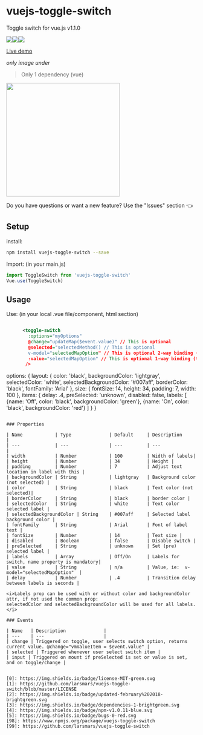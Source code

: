 # vuejs-toggle-switch
Toggle switch for vue.js
v1.1.0

<img src="https://img.shields.io/badge/license-MIT-green.svg" /><img src="https://img.shields.io/badge/dependencies-1-brightgreen.svg" /><img src="https://img.shields.io/badge/bugs-0-red.svg" />

[Live demo](http://softwarefun.no/#/toggleswitch) 
<br>

<i>only image under </i>


> Only 1 dependency (vue)

<img src="http://softwarefun.no/static/toggleswitch.png" height="300">

Do you have questions or want a new feature? Use the "Issues" section :point_left:

## Setup
install:
```bash
npm install vuejs-toggle-switch --save
```

Import: (in your main.js)
```javascript
import ToggleSwitch from 'vuejs-toggle-switch'
Vue.use(ToggleSwitch)
```
## Usage
Use: (in your local .vue file/component, html section)

```xml

      <toggle-switch
        :options="myOptions"
        @change="updateMap($event.value)" // This is optional
        @selected="selectedMethod() // This is optional
        v-model="selectedMapOption" // This is optional 2-way binding (try not to use both 1-way and 2-way)
        :value="selectedMapOption" // This is optional 1-way binding (try not to use both 1-way and 2-way)
       /> 
```

<!-- Options struct: -->
options: {
  layout: {
    color: 'black',
    backgroundColor: 'lightgray',
    selectedColor: 'white',
    selectedBackgroundColor: '#007aff',
    borderColor: 'black',
    fontFamily: 'Arial'
  },
  size: {
    fontSize: 14,
    height: 34,
    padding: 7,
    width: 100
  },
  items: {
    delay: .4,
    preSelected: 'unknown',
    disabled: false,
    labels: [
      {name: 'Off', color: 'black', backgroundColor: 'green'}, 
      {name: 'On', color: 'black', backgroundColor: 'red'}
    ]
  }
}
```

### Properties

| Name            | Type              | Default     | Description                        |
| ---             | ---               | ---         | ---                                |
| width           | Number            | 100         | Width of labels|
| height          | Number            | 34          | Height |
| padding         | Number            | 7           | Adjust text location in label with this |
| backgroundColor | String            | lightgray   | Background color (not selected) |
| color           | String            | black       | Text color (not selected)|
| borderColor     | String            | black       | border color |
| selectedColor   | String            | white       | Text color selected label |
| selectedBackgroundColor | String    | #007aff     | Selected label background color |
| fontFamily      | String            | Arial       | Font of label text |
| fontSize        | Number            | 14          | Text size |
| disabled        | Boolean           | false       | Disable switch |
| preSelected     | String            | unknown     | Set (pre) selected label |
| labels          | Array             | Off/On      | Labels for switch, name property is mandatory|
| value           | String            | n/a         | Value, ie:  v-model="selectedMapOption"  |
| delay           | Number            | .4          | Transition delay between labels is seconds |

<i>Labels prop can be used with or without color and backgroundColor attr, if not used the common prop: 
selectedColor and selectedBackgroundColor will be used for all labels.</i>

### Events

| Name   | Description              |
| ---    | ---                      |
| change | Triggered on toggle, user selects switch option, returns current value. @change="vmValueItem = $event.value" |
| selected | Triggered whenever user select switch item |
| input | Triggered on mount if preSelected is set or value is set, and on toggle/change |


[0]: https://img.shields.io/badge/license-MIT-green.svg
[1]: https://github.com/larsmars/vuejs-toggle-switch/blob/master/LICENSE
[2]: https://img.shields.io/badge/updated-february%202018-brightgreen.svg
[3]: https://img.shields.io/badge/dependencies-1-brightgreen.svg
[4]: https://img.shields.io/badge/npm-v1.0.11-blue.svg
[5]: https://img.shields.io/badge/bugs-0-red.svg
[98]: https://www.npmjs.org/package/vuejs-toggle-switch
[99]: https://github.com/larsmars/vuejs-toggle-switch


